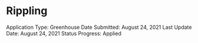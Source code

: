 # Rippling

Application Type: Greenhouse
Date Submitted: August 24, 2021
Last Update Date: August 24, 2021
Status Progress: Applied